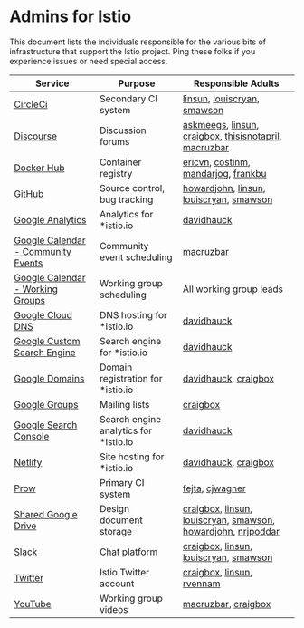 # Admins for Istio

This document lists the individuals responsible for the various bits of infrastructure
that support the Istio project. Ping these folks if you experience issues or need special 
access.

| Service | Purpose | Responsible Adults
|---------|---------|-------------------
| [CircleCi](https://circleci.com) | Secondary CI system | [linsun](https://github.com/linsun), [louiscryan](https://github.com/louiscryan), [smawson](https://github.com/smawson)
| [Discourse](https://discuss.istio.io) | Discussion forums | [askmeegs](https://github.com/askmeegs), [linsun](https://github.com/linsun), [craigbox](https://github.com/craigbox), [thisisnotapril](https://github.com/thisisnotapril), [macruzbar](https://github.com/macruzbar)
| [Docker Hub](https://hub.docker.com) | Container registry | [ericvn](https://github.com/ericvn), [costinm](https://github.com/costinm), [mandarjog](https://github.com/mandarjog), [frankbu](https://github.com/frankbu)
| [GitHub](https://github.com/istio) | Source control, bug tracking | [howardjohn](https://github.com/howardjohn), [linsun](https://github.com/linsun), [louiscryan](https://github.com/louiscryan), [smawson](https://github.com/smawson)
| [Google Analytics](https://analytics.google.com/analytics/web/) | Analytics for *istio.io | [davidhauck](https://github.com/davidhauck)
| [Google Calendar - Community Events](https://calendar.google.com/calendar/embed?src=i10ogf58krfbrsjai5qi16g4do%40group.calendar.google.com&ctz=America%2FLos_Angeles) | Community event scheduling | [macruzbar ](https://github.com/macruzbar)
| [Google Calendar - Working Groups](https://calendar.google.com/calendar/embed?src=4uhe8fi8sf1e3tvmvh6vrq2dog%40group.calendar.google.com&ctz=America%2FLos_Angeles) | Working group scheduling | All working group leads
| [Google Cloud DNS](https://cloud.google.com/dns) | DNS hosting for *istio.io | [davidhauck](https://github.com/davidhauck)
| [Google Custom Search Engine](https://cse.google.com/cse/) | Search engine for *istio.io | [davidhauck](https://github.com/davidhauck)
| [Google Domains](https://domains.google.com) | Domain registration for *istio.io | [davidhauck](https://github.com/davidhauck), [craigbox](https://github.com/craigbox)
| [Google Groups](https://googlegroups.com) | Mailing lists | [craigbox](https://github.com/craigbox)
| [Google Search Console](https://search.google.com/search-console/about) | Search engine analytics for *istio.io | [davidhauck](https://github.com/davidhauck)
| [Netlify](https://netlify.com) | Site hosting for *istio.io | [davidhauck](https://github.com/davidhauck), [craigbox](https://github.com/craigbox)
| [Prow](https://prow.istio.io) | Primary CI system | [fejta](https://github.com/fetja),  [cjwagner](https://github.com/cjwagner)
| [Shared Google Drive](https://drive.google.com/corp/drive/folders/0ADmbrU7ueGOUUk9PVA) | Design document storage | [craigbox](https://github.com/craigbox), [linsun](https://github.com/linsun), [louiscryan](https://github.com/louiscryan), [smawson](https://github.com/smawson), [howardjohn](https://github.com/howardjohn), [nrjpoddar](https://github.com/mrjpoddar)
| [Slack](https://istio.slack.com) | Chat platform | [craigbox](https://github.com/craigbox), [linsun](https://github.com/linsun), [louiscryan](https://github.com/louiscryan), [smawson](https://github.com/smawson)
| [Twitter](https://twitter.com/IstioMesh) | Istio Twitter account | [craigbox](https://github.com/craigbox), [linsun](https://github.com/linsun), [rvennam](https://github.com/rvennam)
| [YouTube](https://www.youtube.com/c/istio) | Working group videos | [macruzbar](https://github.com/macruzbar), [craigbox](https://github.com/craigbox)
